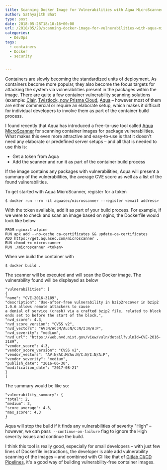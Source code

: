 ```yaml
---
title: Scanning Docker Image for Vulnerabilities with Aqua MicroScanner
author: Sathyajith Bhat
type: post
date: 2018-05-28T18:10:16+00:00
url: /2018/05/28/scanning-docker-image-for-vulnerabilities-with-aqua-microscanner/
categories:
  - DevOps
tags:
  - containers
  - Docker 
  - security


---
```

Containers are slowly becoming the standardized units of deployment. As containers become more popular, they also become the focus targets for attacking the system via vulnerabilities present in the packages within the image. There are quite a few container vulnerability scanning solutions (example: [Clair](https://github.com/coreos/clair), [Twistlock, now Prisma Cloud](https://www.twistlock.com), [Aqua](https://www.aquasec.com) – however most of them are either commercial or require an elaborate setup, which makes it difficult for individual developers to involve them as part of the container build process.



I found recently that Aqua has introduced a free-to-use tool called [Aqua MicroScanner](https://github.com/aquasecurity/microscanner) for scanning container images for package vulnerabilities. What makes this even more attractive and easy-to-use is that it doesn't need any elaborate or predefined server setups – and all that is needed to use this is:

  * Get a token from Aqua
  * Add the scanner and run it as part of the container build process

If the image contains any packages with vulnerabilities, Aqua will present a summary of the vulnerabilities, the average CVE score as well as a list of the found vulnerabilities.

To get started with Aqua MicroScanner, register for a token

    $ docker run --rm -it aquasec/microscanner --register <email address>

With the token available, add it as part of your build process. For example, if we were to check and scan an image based on nginx, the Dockerfile would look like below

``` 
FROM nginx:1-alpine 
RUN apk add --no-cache ca-certificates && update-ca-certificates 
ADD https://get.aquasec.com/microscanner . 
RUN chmod +x microscanner 
RUN ./microscanner <token> 
```
  
When we build the container with

`$ docker build .`

The scanner will be executed and will scan the Docker image. The vulnerability found will be displayed as below
  
```
"vulnerabilities": [ 
{ 
"name": "CVE-2016-3189", 
"description": "Use-after-free vulnerability in bzip2recover in bzip2 1.0.6 allows remote attackers to cause 
a denial of service (crash) via a crafted bzip2 file, related to block ends set to before the start of the block.", 
"nvd_score": 4.3, 
"nvd_score_version": "CVSS v2", 
"nvd_vectors": "AV:N/AC:M/Au:N/C:N/I:N/A:P", 
"nvd_severity": "medium", 
"nvd_url": "https://web.nvd.nist.gov/view/vuln/detail?vulnId=CVE-2016-3189", 
"vendor_score": 4.3, 
"vendor_score_version": "CVSS v2", 
"vendor_vectors": "AV:N/AC:M/Au:N/C:N/I:N/A:P", 
"vendor_severity": "medium", 
"publish_date": "2016-06-30", 
"modification_date": "2017-08-21" 
} 
] 
``` 
  
The summary would be like so:

```
"vulnerability_summary": { 
"total": 2, 
"medium": 2, 
"score_average": 4.3, 
"max_score": 4.3 
} 
```

Aqua will stop the build if it finds any vulnerabilities of severity "High" – however, we can pass  `--continue-on-failure` flag to ignore the High severity issues and continue the build.

I think this tool is really good, especially for small developers – with just few lines of Dockerfile instructions, the developer is able add vulnerability scanning of the images – and combined with CI like that of [Gitlab CI/CD Pipelines](https://about.gitlab.com/features/gitlab-ci-cd/), it's a good way of building vulnerability-free container images.
